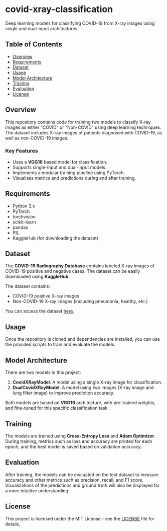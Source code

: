 # covid-xray-classification
Deep learning models for classifying COVID-19 from X-ray images using single and dual-input architectures.

## Table of Contents

- [Overview](#overview)
- [Requirements](#requirements)
- [Dataset](#dataset)
- [Usage](#usage)
- [Model Architecture](#model-architecture)
- [Training](#training)
- [Evaluation](#evaluation)
- [License](#license)

## Overview

This repository contains code for training two models to classify X-ray images as either "COVID" or "Non-COVID" using deep learning techniques. The dataset includes X-ray images of patients diagnosed with COVID-19, as well as non-COVID-19 images. 

### Key Features
- Uses a **VGG16** based model for classification.
- Supports single-input and dual-input models.
- Implements a modular training pipeline using PyTorch.
- Visualizes metrics and predictions during and after training.

## Requirements

- Python 3.x
- PyTorch
- torchvision
- scikit-learn
- pandas
- PIL
- KaggleHub (for downloading the dataset)

## Dataset

The **COVID-19 Radiography Database** contains labeled X-ray images of COVID-19 positive and negative cases. The dataset can be easily downloaded using **KaggleHub**.

The dataset contains:
- COVID-19 positive X-ray images
- Non-COVID-19 X-ray images (including pneumonia, healthy, etc.)

You can access the dataset [here](https://www.kaggle.com/tawsifurrahman/covid19-radiography-database).

## Usage

Once the repository is cloned and dependencies are installed, you can use the provided scripts to train and evaluate the models.

## Model Architecture

There are two models in this project:

1. **CovidXRayModel**: A model using a single X-ray image for classification.
2. **DualCovidXRayModel**: A model using two images (X-ray image and lung filter image) to improve prediction accuracy.

Both models are based on **VGG16** architecture, with pre-trained weights, and fine-tuned for this specific classification task.

## Training

The models are trained using **Cross-Entropy Loss** and **Adam Optimizer**. During training, metrics such as loss and accuracy are printed for each epoch, and the best model is saved based on validation accuracy.

## Evaluation

After training, the models can be evaluated on the test dataset to measure accuracy and other metrics such as precision, recall, and F1 score. Visualizations of the predictions and ground truth will also be displayed for a more intuitive understanding.

## License

This project is licensed under the MIT License - see the [LICENSE](LICENSE) file for details.
